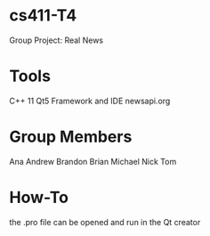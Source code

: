 # cs411-T4
Group Project: Real News

# Tools
C++ 11
Qt5 Framework and IDE
newsapi.org

# Group Members
Ana
Andrew
Brandon
Brian
Michael
Nick
Tom

# How-To
the .pro file can be opened and run in the Qt creator
